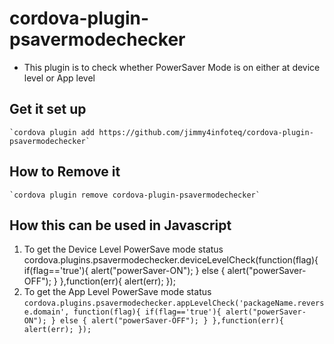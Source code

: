 # cordova-plugin-psavermodechecker

- This plugin is to check whether PowerSaver Mode is on either at device level or App level

## Get it set up

    `cordova plugin add https://github.com/jimmy4infoteq/cordova-plugin-psavermodechecker`

## How to Remove it

    `cordova plugin remove cordova-plugin-psavermodechecker`

## How this can be used in Javascript

1. To get the Device Level PowerSave mode status
   cordova.plugins.psavermodechecker.deviceLevelCheck(function(flag){ if(flag=='true'){ alert("powerSaver-ON"); } else { alert("powerSaver-OFF"); } },function(err){ alert(err); });
2. To get the App Level PowerSave mode status
   `cordova.plugins.psavermodechecker.appLevelCheck('packageName.reverse.domain', function(flag){ if(flag=='true'){ alert("powerSaver-ON"); } else { alert("powerSaver-OFF"); } },function(err){ alert(err); });`
